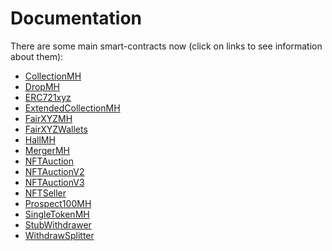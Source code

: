 # Documentation

There are some main smart-contracts now
(click on links to see information about them):
- [CollectionMH](./CollectionMH.md)
- [DropMH](./DropMH.md)
- [ERC721xyz](ERC721xyz.md)
- [ExtendedCollectionMH](ExtendedCollectionMH.md)
- [FairXYZMH](./FairXYZMH.md)
- [FairXYZWallets](./FairXYZWallets.md)
- [HallMH](./HallMH.md)
- [MergerMH](./MergerMH.md)
- [NFTAuction](./NFTAuction.md)
- [NFTAuctionV2](./NFTAuctionV2.md)
- [NFTAuctionV3](./NFTAuctionV3.md)
- [NFTSeller](./NFTSeller.md)
- [Prospect100MH](./Prospect100MH.md)
- [SingleTokenMH](./SingleTokenMH.md)
- [StubWithdrawer](./StubWithdrawer.md)
- [WithdrawSplitter](./WithdrawSplitter.md)
